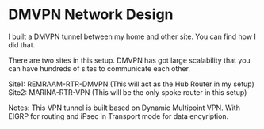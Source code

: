# DMVPN  Network Design
I built a DMVPN tunnel between my home and other site. You can find how I did that.


There are two sites in this setup. DMVPN has got large scalability that you can have hundreds of sites to communicate each other.


Site1: REMRAAM-RTR-DMVPN (This will act as the Hub Router in my setup)
Site2: MARINA-RTR-VPN (This will be the only spoke router in this setup)

Notes: This VPN tunnel is built based on Dynamic Multipoint VPN. With EIGRP for routing and iPsec in Transport mode for data encyription.

